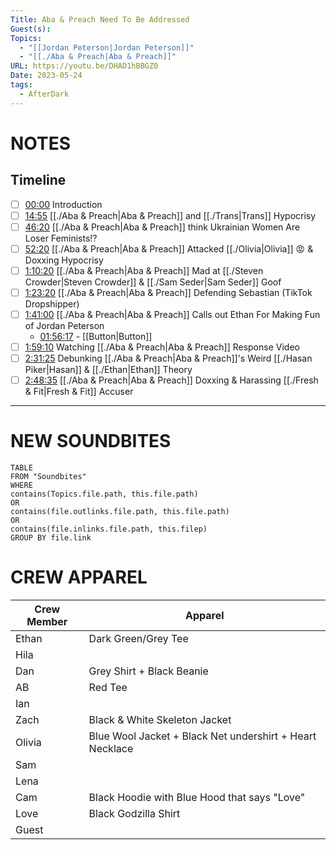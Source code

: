 ```yaml
---
Title: Aba & Preach Need To Be Addressed
Guest(s): 
Topics:
  - "[[Jordan Peterson|Jordan Peterson]]"
  - "[[./Aba & Preach|Aba & Preach]]"
URL: https://youtu.be/DHAD1hBBGZ0
Date: 2023-05-24
tags:
  - AfterDark
---
```

# NOTES

## Timeline

- [ ] [00:00](https://www.youtube.com/watch?v=DHAD1hBBGZ0&t=0s) Introduction
- [ ] [14:55](https://www.youtube.com/watch?v=DHAD1hBBGZ0&t=895s) [[./Aba & Preach|Aba & Preach]] and [[./Trans|Trans]] Hypocrisy
- [ ] [46:20](https://www.youtube.com/watch?v=DHAD1hBBGZ0&t=2780s) [[./Aba & Preach|Aba & Preach]] think Ukrainian Women Are Loser Feminists!?
- [ ] [52:20](https://www.youtube.com/watch?v=DHAD1hBBGZ0&t=3140s) [[./Aba & Preach|Aba & Preach]] Attacked [[./Olivia|Olivia]] 😡 & Doxxing Hypocrisy
- [ ] [1:10:20](https://www.youtube.com/watch?v=DHAD1hBBGZ0&t=4220s) [[./Aba & Preach|Aba & Preach]] Mad at [[./Steven Crowder|Steven Crowder]] & [[./Sam Seder|Sam Seder]] Goof
- [ ] [1:23:20](https://www.youtube.com/watch?v=DHAD1hBBGZ0&t=5000s) [[./Aba & Preach|Aba & Preach]] Defending Sebastian (TikTok Dropshipper)
- [ ] [1:41:00](https://www.youtube.com/watch?v=DHAD1hBBGZ0&t=6060s) [[./Aba & Preach|Aba & Preach]] Calls out Ethan For Making Fun of Jordan Peterson
	- [01:56:17](https://www.youtube.com/watch?v=DHAD1hBBGZ0&t=6976s) - [[Button|Button]]
- [ ] [1:59:10](https://www.youtube.com/watch?v=DHAD1hBBGZ0&t=7150s) Watching [[./Aba & Preach|Aba & Preach]] Response Video
- [ ] [2:31:25](https://www.youtube.com/watch?v=DHAD1hBBGZ0&t=9085s) Debunking [[./Aba & Preach|Aba & Preach]]'s Weird [[./Hasan Piker|Hasan]] & [[./Ethan|Ethan]] Theory
- [ ] [2:48:35](https://www.youtube.com/watch?v=DHAD1hBBGZ0&t=10115s) [[./Aba & Preach|Aba & Preach]] Doxxing & Harassing [[./Fresh & Fit|Fresh & Fit]] Accuser

___
# NEW SOUNDBITES
``` dataview
TABLE
FROM "Soundbites"
WHERE 
contains(Topics.file.path, this.file.path) 
OR 
contains(file.outlinks.file.path, this.file.path)
OR
contains(file.inlinks.file.path, this.filep)
GROUP BY file.link
```

# CREW APPAREL
| Crew Member | Apparel |
| ----------- | ------- |
| Ethan       | Dark Green/Grey Tee        |
| Hila        |         |
| Dan         | Grey Shirt + Black Beanie        |
| AB          | Red Tee        |
| Ian         |         |
| Zach        | Black & White Skeleton Jacket        |
| Olivia      | Blue Wool Jacket + Black Net undershirt + Heart Necklace        |
| Sam         |         |
| Lena        |         |
| Cam         | Black Hoodie with Blue Hood that says "Love"        |
| Love        | Black Godzilla Shirt        |
| Guest       |         |
